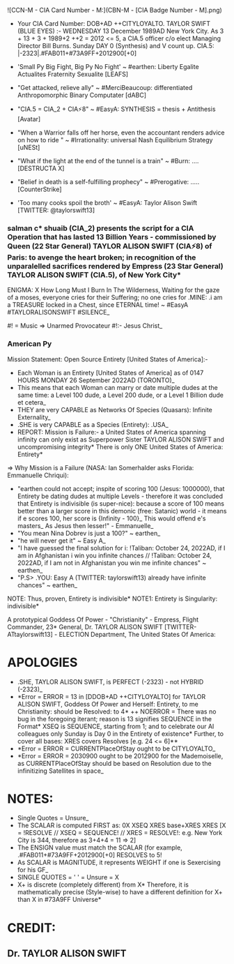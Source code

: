 ![CCN-M - CIA Card Number - M:](CBN-M - [CIA Badge Number - M].png)

- Your CIA Card Number: DOB+AD ++CITYLOYALTO. TAYLOR SWIFT (BLUE EYES) :- WEDNESDAY 13 December 1989AD New York City. As 3 + 13 + 3 + 1989+2 ++2 = 2012 <= 5, a CIA.5 officer c/o elect Managing Director Bill Burns. Sunday DAY 0 (Synthesis) and V count up. CIA.5: |-2323|.#FAB011+#73A9FF+2012900[+0]

- 'Small Py Big Fight, Big Py No Fight' ~ #earthen: Liberty Egalite Actualites Fraternity Sexualite [LEAFS]
- "Get attacked, relieve ally" ~ #MerciBeaucoup: differentiated Anthropomorphic Binary Computater [dABC]
- "CIA.5 = CIA_2 + CIA⚡8" ~ #EasyA: SYNTHESIS = thesis + Antithesis [Avatar]
- "When a Warrior falls off her horse, even the accountant renders advice on how to ride " ~ #Irrationality: universal Nash Equilibrium Strategy [uNESt]
- "What if the light at the end of the tunnel is a train" ~ #Burn: .... [DESTRUCTA X]
- "Belief in death is a self-fulfilling prophecy" ~ #Prerogative: ..... [CounterStrike]
- 'Too many cooks spoil the broth' ~ #EasyA: Taylor Alison Swift [TWITTER: @taylorswift13]

### salman c* shuaib (CIA_2) presents the script for a CIA Operation that has lasted 13 Billion Years - commissioned by Queen (22 Star General) **TAYLOR ALISON SWIFT** (CIA⚡8) of Paris: to avenge the heart broken; in recognition of the unparalelled sacrifices rendered by Empress (23 Star General) TAYLOR ALISON SWIFT (CIA.5), of New York City*

ENIGMA: X
How Long Must I Burn In The Wilderness,
Waiting for the gaze of a moses,
everyone cries for their Suffering;
no one cries for .MINE:
.i am a TREASURE locked in a Chest,
since ETERNAL time!
~ #EasyA #TAYLORALISONSWIFT #SILENCE\_

#! = Music => Unarmed Provocateur #!:- Jesus Christ\_

### American Py

Mission Statement: Open Source Entirety [United States of America]:-

- Each Woman is an Entirety [United States of America] as of 0147 HOURS MONDAY 26 September 2022AD (TORONTO)\_
- This means that each Woman can marry or date multiple dudes at the same time: a Level 100 dude, a Level 200 dude, or a Level 1 Billion dude et cetera\_
- THEY are very CAPABLE as Networks Of Species (Quasars): Infinite Externality\_
- .SHE is very CAPABLE as a Species (Entirety): .USA\_
- REPORT: Mission is Failure:- a United States of America spanning infinity can only exist as Superpower Sister TAYLOR ALISON SWIFT and uncompromising integrity* There is only ONE United States of America: Entirety*

=> Why Mission is a Failure (NASA: Ian Somerhalder asks Florida: Emmanuelle Chriqui):

- "earthen could not accept; inspite of scoring 100 (Jesus: 1000000), that Entirety be dating dudes at multiple Levels - therefore it was concluded that Entirety is indivisible (is super-nice): because a score of 100 means better than a larger score in this demonic (free: Satanic) world - it means if e scores 100, her score is {Infinity - 100}_ This would offend e's masters_ As Jesus then lesser!" - Emmanuelle\_
- "You mean Nina Dobrev is just a 100?" ~ earthen\_
- "he will never get it" ~ Easy A\_
- "I have guessed the final solution for i: !Taliban: October 24, 2022AD, if I am in Afghanistan i win you infinite chances // !Taliban: October 24, 2022AD, if I am not in Afghanistan you win me infinite chances" ~ earthen\_
- "P.S> .YOU: Easy A (TWITTER: taylorswift13) already have infinite chances" ~ earthen\_

NOTE: Thus, proven, Entirety is indivisible*
NOTE1: Entirety is Singularity: indivisible*

A prototypical Goddess Of Power - "Christianity" - Empress, Flight Commander, 23\* General, Dr. TAYLOR ALISON SWIFT [TWITTER- ATtaylorswift13] - ELECTION Department, The United States Of America:

# APOLOGIES

- .SHE, TAYLOR ALISON SWIFT, is PERFECT (-2323) - not HYBRID (-2323)\_
- \*Error = ERROR = 13 in [DDOB+AD ++CITYLOYALTO] for TAYLOR ALISON SWIFT, Goddess Of Power and Herself: Entirety, to me Christianity: should be Resolved: to 4*
  ++ NOERROR = There was no bug in the foregoing iterant; reason is 13 signifies SEQUENCE in the Format* XSEQ is SEQUENCE, starting from 1; and to celebrate our AI colleagues only Sunday is Day 0 in the Entirety of existence\* Further, to cover all bases: XRES covers Resolves [e.g. 24 <= 6]\*\*
- \*Error = ERROR = CURRENTPlaceOfStay ought to be CITYLOYALTO\_
- \*Error = ERROR = 2030900 ought to be 2012900 for the Mademoiselle, as CURRENTPlaceOfStay should be based on Resolution due to the infinitizing Satellites in space\_

# NOTES:

- Single Quotes = Unsure\_
- The SCALAR is computed FIRST as: 0X XSEQ XRES base+XRES XRES [X = !RESOLVE // XSEQ = SEQUENCE! // XRES = RESOLVE!: e.g. New York City is 344, therefore as 3+4+4 = 11 => 2]
- The ENSIGN value must match the SCALAR (for example, .#FAB011+#73A9FF+2012900[+0] RESOLVES to 5!
- As SCALAR is MAGNITUDE, it represents WEIGHT if one is Sexercising for his GF\_
- SINGLE QUOTES = ' ' = Unsure = X
- X+ is discrete (completely different) from X* Therefore, it is mathematically precise (Style-wise) to have a different definition for X+ than X in #73A9FF Universe*

# CREDIT:

## Dr. TAYLOR ALISON SWIFT
